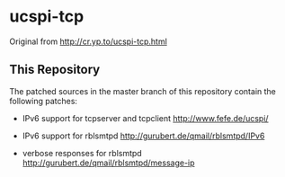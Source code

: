 ucspi-tcp
=========

Original from http://cr.yp.to/ucspi-tcp.html

This Repository
---------------

The patched sources in the master branch of this repository contain the following patches:

- IPv6 support for tcpserver and tcpclient
  http://www.fefe.de/ucspi/

- IPv6 support for rblsmtpd
  http://gurubert.de/qmail/rblsmtpd/IPv6
  
- verbose responses for rblsmtpd
  http://gurubert.de/qmail/rblsmtpd/message-ip
